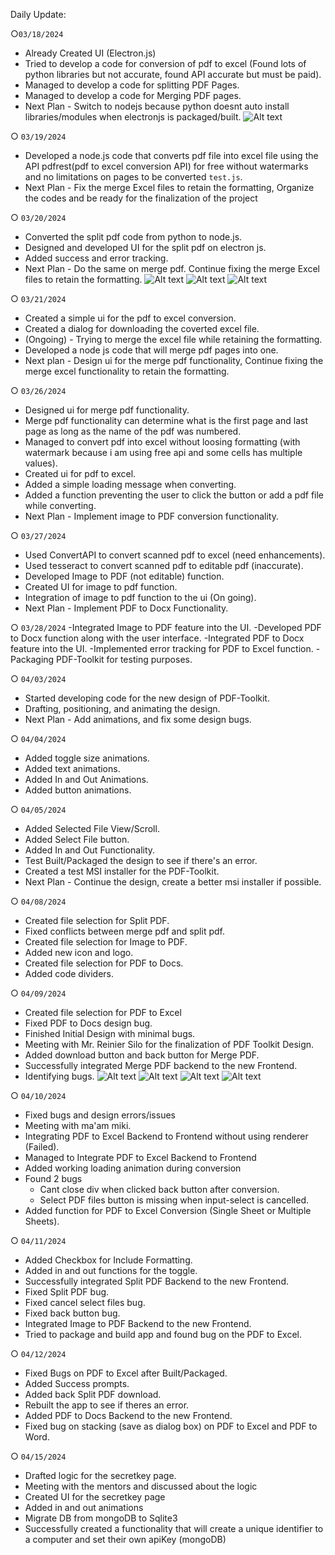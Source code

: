 Daily Update:

○`03/18/2024`
  - Already Created UI (Electron.js)
  - Tried to develop a code for conversion of pdf to excel 
    (Found lots of python libraries but not accurate, found API accurate but must be paid).
  - Managed to develop a code for splitting PDF Pages.
  - Managed to develop a code for Merging PDF pages.
  - Next Plan - Switch to nodejs because python doesnt auto install libraries/modules when electronjs is packaged/built.
    ![Alt text](https://github.com/KuroKami2023/PDF-Toolkit-latest/blob/main/update-images/home.png?raw=true)

○ `03/19/2024`
  - Developed a node.js code that converts pdf file into excel file using the API
    pdfrest(pdf to excel conversion API) for free without watermarks and no limitations
    on pages to be converted `test.js`.
  - Next Plan - Fix the merge Excel files to retain the formatting, Organize the codes and be ready for the finalization of the project
    
○ `03/20/2024`
  - Converted the split pdf code from python to node.js.
  - Designed and developed UI for the split pdf on electron js.
  - Added success and error tracking.
  - Next Plan - Do the same on merge pdf. Continue fixing the merge Excel files to retain the formatting.
  ![Alt text](https://github.com/KuroKami2023/PDF-Toolkit-latest/blob/main/update-images/split%20pdf.png?raw=true)
  ![Alt text](https://github.com/KuroKami2023/PDF-Toolkit-latest/blob/main/update-images/success%20tracking.png?raw=true)
  ![Alt text](https://github.com/KuroKami2023/PDF-Toolkit-latest/blob/main/update-images/error%20tracking.png?raw=true)

○ `03/21/2024`
  - Created a simple ui for the pdf to excel conversion.
  - Created a dialog for downloading the coverted excel file.
  - (Ongoing) - Trying to merge the excel file while retaining the formatting.
  - Developed a node js code that will merge pdf pages into one.
  - Next plan - Design ui for the merge pdf functionality, Continue fixing the merge excel functionality to retain the formatting.

○ `03/26/2024`
  - Designed ui for merge pdf functionality.
  - Merge pdf functionality can determine what is the first page and last page as long as the name of the pdf was numbered.
  - Managed to convert pdf into excel without loosing formatting (with watermark because i am using free api and some cells has multiple values).
  - Created ui for pdf to excel.
  - Added a simple loading message when converting.
  - Added a function preventing the user to click the button or add a pdf file while converting.
  - Next Plan - Implement image to PDF conversion functionality.

○ `03/27/2024`
  - Used ConvertAPI to convert scanned pdf to excel (need enhancements).
  - Used tesseract to convert scanned pdf to editable pdf (inaccurate).
  - Developed Image to PDF (not editable) function.
  - Created UI for image to pdf function.
  - Integration of image to pdf function to the ui (On going).
  - Next Plan - Implement PDF to Docx Functionality.
    
○ `03/28/2024`
  -Integrated Image to PDF feature into the UI.
  -Developed PDF to Docx function along with the user interface.
  -Integrated PDF to Docx feature into the UI.
  -Implemented error tracking for PDF to Excel function.
  -Packaging PDF-Toolkit for testing purposes.

○ `04/03/2024`
  - Started developing code for the new design of PDF-Toolkit.
  - Drafting, positioning, and animating the design.
  - Next Plan - Add animations, and fix some design bugs.

○ `04/04/2024`
  - Added toggle size animations.
  - Added text animations.
  - Added In and Out Animations.
  - Added button animations.
    
○ `04/05/2024`
  - Added Selected File View/Scroll.
  - Added Select File button.
  - Added In and Out Functionality.
  - Test Built/Packaged the design to see if there's an error.
  - Created a test MSI installer for the PDF-Toolkit.
  - Next Plan - Continue the design, create a better msi installer if possible.

○ `04/08/2024`
  - Created file selection for Split PDF.
  - Fixed conflicts between merge pdf and split pdf.
  - Created file selection for Image to PDF.
  - Added new icon and logo.
  - Created file selection for PDF to Docs.
  - Added code dividers.

○ `04/09/2024`
  - Created file selection for PDF to Excel
  - Fixed PDF to Docs design bug.
  - Finished Initial Design with minimal bugs.
  - Meeting  with Mr. Reinier Silo for the finalization of PDF Toolkit Design.
  - Added download button and back button for Merge PDF.
  - Successfully integrated Merge PDF backend to the new Frontend.
  - Identifying bugs.
![Alt text](https://github.com/KuroKami2023/PDF-Toolkit-Design/blob/main/IMAGES/Design%20p1.png?raw=true)
![Alt text](https://github.com/KuroKami2023/PDF-Toolkit-Design/blob/main/IMAGES/Design%20p2.png?raw=true)
![Alt text](https://github.com/KuroKami2023/PDF-Toolkit-Design/blob/main/IMAGES/Design%20p3.png?raw=true)
![Alt text](https://github.com/KuroKami2023/PDF-Toolkit-Design/blob/main/IMAGES/Design%20p5.png?raw=true)

○ `04/10/2024`
  - Fixed bugs and design errors/issues
  - Meeting with ma'am miki.
  - Integrating PDF to Excel Backend to Frontend without using renderer (Failed).
  - Managed to Integrate PDF to Excel Backend to Frontend
  - Added working loading animation during conversion
  - Found 2 bugs
      - Cant close div when clicked back button after conversion.
      - Select PDF files button is missing when input-select is cancelled.
  - Added function for PDF to Excel Conversion (Single Sheet or Multiple Sheets).

○ `04/11/2024`
  - Added Checkbox for Include Formatting.
  - Added in and out functions for the toggle.
  - Successfully integrated Split PDF Backend to the new Frontend.
  - Fixed Split PDF bug.
  - Fixed cancel select files bug.
  - Fixed back button bug.
  - Integrated Image to PDF Backend to the new Frontend.
  - Tried to package and build app and found bug on the PDF to Excel.

○ `04/12/2024`
  - Fixed Bugs on PDF to Excel after Built/Packaged.
  - Added Success prompts.
  - Added back Split PDF download.
  - Rebuilt the app to see if theres an error.
  - Added PDF to Docs Backend to the new Frontend.
  - Fixed bug on stacking (save as dialog box) on PDF to Excel and PDF to Word.

○ `04/15/2024`
  - Drafted logic for the secretkey page.
  - Meeting with the mentors and discussed about the logic
  - Created UI for the secretkey page
  - Added in and out animations
  - Migrate DB from mongoDB to Sqlite3
  - Successfully created a functionality that will create a unique identifier to a computer and set their own apiKey (mongoDB)

